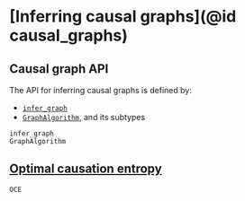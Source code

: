 # [Inferring causal graphs](@id causal_graphs)

## Causal graph API

The API for inferring causal graphs is defined by:

- [`infer_graph`](@ref)
- [`GraphAlgorithm`](@ref), and its subtypes

```@docs
infer_graph
GraphAlgorithm
```

## [Optimal causation entropy](@ref)

```@docs
OCE
```

